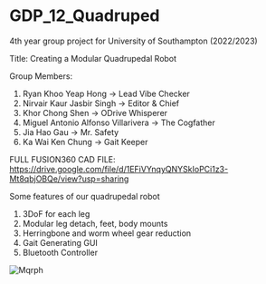 # GDP_12_Quadruped
4th year group project for University of Southampton (2022/2023)

Title: Creating a Modular Quadrupedal Robot

Group Members:
1) Ryan Khoo Yeap Hong                     -> Lead Vibe Checker
2) Nirvair Kaur Jasbir Singh               -> Editor & Chief
3) Khor Chong Shen                         -> ODrive Whisperer
4) Miguel Antonio Alfonso Villarivera      -> The Cogfather
5) Jia Hao Gau                             -> Mr. Safety
6) Ka Wai Ken Chung                        -> Gait Keeper
 
 FULL FUSION360 CAD FILE: https://drive.google.com/file/d/1EFiVYnqyQNYSkIoPCi1z3-Mt8qbjOBQe/view?usp=sharing 
 
 Some features of our quadrupedal robot
 1. 3DoF for each leg
 2. Modular leg detach, feet, body mounts
 3. Herringbone and worm wheel gear reduction
 4. Gait Generating GUI
 5. Bluetooth Controller
 
![Mqrph](https://user-images.githubusercontent.com/126471020/234148053-d1bc1ae1-c1b4-4b26-9985-4fd17144a047.jpg)
